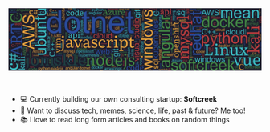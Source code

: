<img src="https://raw.githubusercontent.com/jomsk1e/jomsk1e/main/jomsk1e.png" alt="banner" style="text-align: center; margin-bottom: 30px;" />

<!--
**jomsk1e/jomsk1e** is a ✨ _special_ ✨ repository because its `README.md` (this file) appears on your GitHub profile.

Here are some ideas to get you started:

- 🔭 I’m currently working on ...
- 🌱 I’m currently learning ...
- 👯 I’m looking to collaborate on ...
- 🤔 I’m looking for help with ...
- 💬 Ask me about ...
- 📫 How to reach me: ...
- 😄 Pronouns: ...
- ⚡ Fun fact: ...
-->

-   :computer: Currently building our own consulting startup: **Softcreek**
-   💬 Want to discuss tech, memes, science, life, past & future? Me too!
-   :books: I love to read long form articles and books on random things
